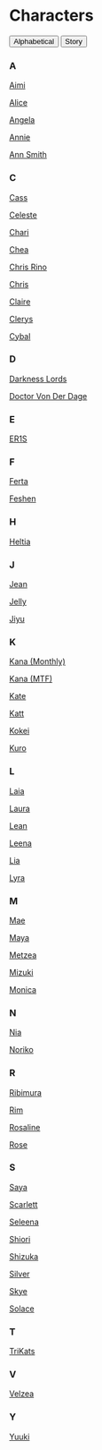 # Characters

<div class="btn-group">
  <button class="btn" onclick="sortList('alpha')">Alphabetical</button>
  <button class="btn" onclick="sortList('story')">Story</button>
</div>

<section id="list">

  <h3 id="A">A</h3>
  <p>
    <span data-story="VelzeasInvasion">
        <a href="https://lat3xkitty.com/df-wiki/char_Aimi">Aimi</a>
    </span>
  </p>
  <p>
    <span data-story="TTIBAS,FourTightWomen">
      <a href="https://lat3xkitty.com/df-wiki/char_Alice">Alice</a>
    </span>
  </p>
  <p>
    <span data-story="MTF">
      <a href="https://lat3xkitty.com/df-wiki/char_Angela">Angela</a>
    </span>
  </p>
  <p>
    <span data-story="TTIBAS">
      <a href="https://lat3xkitty.com/df-wiki/char_Annie">Annie</a>
    </span>
  </p>
  <p>
    <span data-story="MTF">
      <a href="https://lat3xkitty.com/df-wiki/char_AnnSmith">Ann Smith</a>
    </span>
  </p>

  <h3 id="C">C</h3>
  <p>
    <span data-story="MTF,Monthly">
      <a href="https://lat3xkitty.com/df-wiki/char_Cass">Cass</a>
    </span>
  </p>
  <p>
    <span data-story="LyraChronicles">
      <a href="https://lat3xkitty.com/df-wiki/char_Celeste">Celeste</a>
    </span>
  </p>
  <p>
    <span data-story="LyraChronicles">
      <a href="https://lat3xkitty.com/df-wiki/char_Chari">Chari</a>
    </span>
  </p>
  <p>
    <span data-story="VelzeasInvasion">
      <a href="https://lat3xkitty.com/df-wiki/char_Chea">Chea</a>
    </span>
  </p>
  <p>
    <span data-story="Monthly">
      <a href="https://lat3xkitty.com/df-wiki/char_Chris_Rino">Chris Rino</a>
    </span>
  </p>
  <p>
    <span data-story="TLITD">
      <a href="https://lat3xkitty.com/df-wiki/char_Chris">Chris</a>
    </span>
  </p>
  <p>
    <span data-story="TTIBAS">
      <a href="https://lat3xkitty.com/df-wiki/char_Claire">Claire</a>
    </span>
  </p>
  <p>
    <span data-story="MTF">
      <a href="https://lat3xkitty.com/df-wiki/char_Clerys">Clerys</a>
    </span>
  </p>
  <p>
    <span data-story="TLITD">
      <a href="https://lat3xkitty.com/df-wiki/char_Cybal">Cybal</a>
    </span>
  </p>

  <h3 id="D">D</h3>
  <p>
    <span data-story="TLITD">
      <a href="https://lat3xkitty.com/df-wiki/char_DarknessLords">Darkness Lords</a>
    </span>
  </p>
  <p>
    <span data-story="TLITD,Monthly">
      <a href="https://lat3xkitty.com/df-wiki/char_DrVonDerDage">Doctor Von Der Dage</a>
    </span>
  </p>

  <h3 id="E">E</h3>
  <p>
    <span data-story="Monthly">
      <a href="https://lat3xkitty.com/df-wiki/char_ER1S">ER1S</a>
    </span>
  </p>

  <h3 id="F">F</h3>
  <p>
    <span data-story="VelzeasOrigin">
      <a href="https://lat3xkitty.com/df-wiki/char_Ferta">Ferta</a>
    </span>
  </p>
  <p>
    <span data-story="VelzeasInvasion">
      <a href="https://lat3xkitty.com/df-wiki/char_Feshen">Feshen</a>
    </span>
  </p>

  <h3 id="H">H</h3>
  <p>
    <span data-story="MTF">
      <a href="https://lat3xkitty.com/df-wiki/char_Heltia">Heltia</a>
    </span>
  </p>

  <h3 id="J">J</h3>
  <p>
    <span data-story="MTF">
      <a href="https://lat3xkitty.com/df-wiki/char_Jean">Jean</a>
    </span>
  </p>
  <p>
    <span data-story="Monthly">
      <a href="https://lat3xkitty.com/df-wiki/char_Jelly">Jelly</a>
    </span>
  </p>
  <p>
    <span data-story="VelzeasOrigin,FourTightWomen">
      <a href="https://lat3xkitty.com/df-wiki/char_Jiyu">Jiyu</a>
    </span>
  </p>

  <h3 id="K">K</h3>
  <p>
    <span data-story="Monthly">
      <a href="https://lat3xkitty.com/df-wiki/char_Kana_Monthly">Kana (Monthly)</a>
    </span>
  </p>
  <p>
    <span data-story="MTF">
      <a href="https://lat3xkitty.com/df-wiki/char_Kana_MTF">Kana (MTF)</a>
    </span>
  </p>
  <p>
    <span data-story="TLITD">
      <a href="https://lat3xkitty.com/df-wiki/char_Kate">Kate</a>
    </span>
  </p>
  <p>
    <span data-story="MTF">
      <a href="https://lat3xkitty.com/df-wiki/char_Katt">Katt</a>
    </span>
  </p>
  <p>
    <span data-story="MTF">
      <a href="https://lat3xkitty.com/df-wiki/char_Kokei">Kokei</a>
    </span>
  </p>
  <p>
    <span data-story="VelzeasOrigin">
      <a href="https://lat3xkitty.com/df-wiki/char_Kuro">Kuro</a>
    </span>
  </p>

  <h3 id="L">L</h3>
  <p>
    <span data-story="MTF">
      <a href="https://lat3xkitty.com/df-wiki/char_Laia">Laia</a>
    </span>
  </p>
  <p>
    <span data-story="MTF">
      <a href="https://lat3xkitty.com/df-wiki/char_Laura">Laura</a>
    </span>
  </p>
  <p>
    <span data-story="MTF">
      <a href="https://lat3xkitty.com/df-wiki/char_Lean">Lean</a>
    </span>
  </p>
  <p>
    <span data-story="TLITD">
      <a href="https://lat3xkitty.com/df-wiki/char_Leena">Leena</a>
    </span>
  </p>
  <p>
    <span data-story="TTIBAS">
      <a href="https://lat3xkitty.com/df-wiki/char_Lia">Lia</a>
    </span>
  </p>
  <p>
    <span data-story="LyraChronicles,MTF,FourTightWomen">
      <a href="https://lat3xkitty.com/df-wiki/char_Lyra">Lyra</a>
    </span>
  </p>

  <h3 id="M">M</h3>
  <p>
    <span data-story="TTIBAS">
      <a href="https://lat3xkitty.com/df-wiki/char_Mae">Mae</a>
    </span>
  </p>
  <p>
    <span data-story="TTIBAS">
      <a href="https://lat3xkitty.com/df-wiki/char_Maya">Maya</a>
    </span>
  </p>
  <p>
    <span data-story="VelzeasOrigin">
      <a href="https://lat3xkitty.com/df-wiki/char_Metzea">Metzea</a>
    </span>
  </p>
  <p>
    <span data-story="VelzeasInvasion">
      <a href="https://lat3xkitty.com/df-wiki/char_Mizuki">Mizuki</a>
    </span>
  </p>
  <p>
    <span data-story="TTIBAS">
      <a href="https://lat3xkitty.com/df-wiki/char_Monica">Monica</a>
    </span>
  </p>

  <h3 id="N">N</h3>
  <p>
    <span data-story="LyraChronicles">
      <a href="https://lat3xkitty.com/df-wiki/char_Nia">Nia</a>
    </span>
  </p>
  <p>
    <span data-story="VelzeasInvasion">
      <a href="https://lat3xkitty.com/df-wiki/char_Noriko">Noriko</a>
    </span>
  </p>

  <h3 id="R">R</h3>
  <p>
    <span data-story="MTF,Monthly">
      <a href="https://lat3xkitty.com/df-wiki/char_Ribimura">Ribimura</a>
    </span>
  </p>
  <p>
    <span data-story="TLITD">
      <a href="https://lat3xkitty.com/df-wiki/char_Rim">Rim</a>
    </span>
  </p>
  <p>
    <span data-story="LyraChronicles">
      <a href="https://lat3xkitty.com/df-wiki/char_Rosaline">Rosaline</a>
    </span>
  </p>
  <p>
    <span data-story="MTF">
      <a href="https://lat3xkitty.com/df-wiki/char_Rose">Rose</a>
    </span>
  </p>

  <h3 id="S">S</h3>
  <p>
    <span data-story="VelzeasInvasion">
      <a href="https://lat3xkitty.com/df-wiki/char_Saya">Saya</a>
    </span>
  </p>
  <p>
    <span data-story="MTF">
      <a href="https://lat3xkitty.com/df-wiki/char_Scarlett">Scarlett</a>
    </span>
  </p>
  <p>
    <span data-story="VelzeasOrigin">
      <a href="https://lat3xkitty.com/df-wiki/char_Seleena">Seleena</a>
    </span>
  </p>
  <p>
    <span data-story="VelzeasOrigin">
      <a href="https://lat3xkitty.com/df-wiki/char_Shiori">Shiori</a>
    </span>
  </p>
  <p>
    <span data-story="VelzeasInvasion">
      <a href="https://lat3xkitty.com/df-wiki/char_Shizuka">Shizuka</a>
    </span>
  </p>
  <p>
    <span data-story="MTF">
      <a href="https://lat3xkitty.com/df-wiki/char_Silver">Silver</a>
    </span>
  </p>
  <p>
    <span data-story="LyraChronicles">
      <a href="https://lat3xkitty.com/df-wiki/char_Skye">Skye</a>
    </span>
  </p>
  <p>
    <span data-story="MTF">
      <a href="https://lat3xkitty.com/df-wiki/char_Solace">Solace</a>
    </span>
  </p>

  <h3 id="T">T</h3>
  <p>
    <span data-story="LyraChronicles">
      <a href="https://lat3xkitty.com/df-wiki/char_TriKats">TriKats</a>
    </span>
  </p>

  <h3 id="V">V</h3>
  <p>
    <span data-story="VelzeasInvasion,VelzeasOrigin">
      <a href="https://lat3xkitty.com/df-wiki/char_Velzea">Velzea</a>
    </span>
  </p>

  <h3 id="Y">Y</h3>
  <p>
    <span data-story="TTIBAS,FourTightWomen">
      <a href="https://lat3xkitty.com/df-wiki/char_Yuuki">Yuuki</a>
    </span>
  </p>

</section>


<script>
  let currentSort = 'alpha';
  const elm_List = document.getElementById('list');

  const storyList = {
    'VelzeasInvasion' : "Velzea's Invasion",
    'VelzeasOrigin'   : "Velzea's Origin",
    'TTIBAS'          : "That Time I became a Succubus",
    'MTF'             : "My True Fate",
    'Monthly'         : "Monthly",
    'TLITD'           : "The Light in the Dark",
    'LyraChronicles'  : "Lyra's Chronicles",
    'FourTightWomen'  : "Four Tight Women"
  };

  function sortList(sortType) {
    if (currentSort === sortType)  return;
    currentSort = sortType;

    const list = elm_List.querySelectorAll('span[data-story]');
    const keyList = [];

    list.forEach((item) => {
      switch (sortType) {
        default:
        case 'alpha':
          const key = item.textContent.trim()[0].toUpperCase();
          keyList[key] = keyList[key] || [];
          keyList[key].push(item);
          break;
        case 'story':
          const stories = item.getAttribute('data-story').split(',');

          stories.forEach((story) => {
            keyList[story] = keyList[story] || [];
            keyList[story].push(item.cloneNode(true));
          });
          break;
      }
    });
    
    elm_List.innerHTML = '';

    console.log(keyList);

    Object.keys(keyList).sort().forEach((key) => {
      const header = document.createElement('h3');
      let sortedList = keyList[key].sort();
      var displayKey = key;

      switch(sortType) {
        case 'story':
          // Display the story name in clean format
          displayKey = storyList[key] || key;
          break;

        case 'alpha':
          // Clean up duplicates
          sortedList = sortedList.filter((item, index, self) =>
            self.findIndex((t) => t.textContent === item.textContent) === index
          );
          break;
      }


      header.textContent = displayKey;
      header.id = key;
      elm_List.appendChild(header);

      sortedList.forEach((item) => {
        const p = document.createElement('p');
        p.appendChild(item);

        elm_List.appendChild(p);
      });
    });
  }
</script>